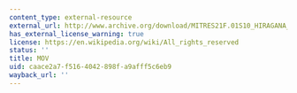 ```yaml
---
content_type: external-resource
external_url: http://www.archive.org/download/MITRES21F.01S10_HIRAGANA_EXERCISES/3a1.mov
has_external_license_warning: true
license: https://en.wikipedia.org/wiki/All_rights_reserved
status: ''
title: MOV
uid: caace2a7-f516-4042-898f-a9afff5c6eb9
wayback_url: ''
---
```

